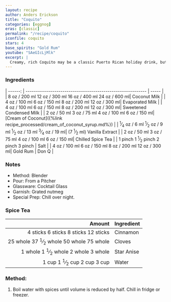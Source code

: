```yaml
---
layout: recipe
author: Anders Erickson
title: "Coquito"
categories: [eggnog]
eras: [classic]
permalink: "/recipe/coquito"
iconfile: coquito
stars: 4
base_spirits: "Gold Rum"
youtube: "SAeGIcLjMlk"
excerpt: |
  Creamy, rich Coquito may be a classic Puerto Rican holiday drink, but don't let the seasons limit you—this combination of rum, milk, coconut, and spices tastes great any time of year.
---
```


### Ingredients

| ------: | ----------------------------------------------------------- | ----- |
| <span class="onex active">8 oz / 200 ml</span> <span class="onehalfx">12 oz / 300 ml</span> <span class="twox">16 oz / 400 ml</span> <span class="threex">24 oz / 600 ml</span>| Coconut Milk |
| <span class="onex active">4 oz / 100 ml</span> <span class="onehalfx">6 oz / 150 ml</span> <span class="twox">8 oz / 200 ml</span> <span class="threex">12 oz / 300 ml</span>| Evaporated Milk |
| <span class="onex active">4 oz / 100 ml</span> <span class="onehalfx">6 oz / 150 ml</span> <span class="twox">8 oz / 200 ml</span> <span class="threex">12 oz / 300 ml</span>| Sweetened Condensed Milk |
| <span class="onex active">2 oz / 50 ml</span> <span class="onehalfx">3 oz / 75 ml</span> <span class="twox">4 oz / 100 ml</span> <span class="threex">6 oz / 150 ml</span>| [Cream of Coconut]({%link recipe_processed/cream_of_coconut_syrup.md%}) |
| <span class="onex active"> <sup>1</sup>&frasl;<sub>4</sub> oz / 6 ml</span> <span class="onehalfx"> <sup>1</sup>&frasl;<sub>2</sub> oz / 9 ml</span> <span class="twox"> <sup>1</sup>&frasl;<sub>2</sub> oz / 13 ml</span> <span class="threex"> <sup>3</sup>&frasl;<sub>4</sub> oz / 19 ml</span>| (7 <sup>1</sup>&frasl;<sub>2</sub> ml) Vanilla Extract |
| <span class="onex active">2 oz / 50 ml</span> <span class="onehalfx">3 oz / 75 ml</span> <span class="twox">4 oz / 100 ml</span> <span class="threex">6 oz / 150 ml</span>| Chilled Spice Tea |
| <span class="onex active">1 pinch </span> <span class="onehalfx">1 <sup>1</sup>&frasl;<sub>2</sub> pinch </span> <span class="twox">2 pinch </span> <span class="threex">3 pinch </span>| Salt |
| <span class="onex active">4 oz / 100 ml</span> <span class="onehalfx">6 oz / 150 ml</span> <span class="twox">8 oz / 200 ml</span> <span class="threex">12 oz / 300 ml</span>| Gold Rum | Don Q |

### Notes

- Method: Blender
- Pour: From a Pitcher
- Glassware: Cocktail Glass
- Garnish: Grated nutmeg
- Special Prep: Chill over night.

### Spice Tea

|                                                                                                                                                                                       Amount | Ingredient |
| -------------------------------------------------------------------------------------------------------------------------------------------------------------------------------------------: | ---------- |
|                                <span class="onex active">4 sticks </span> <span class="onehalfx">6 sticks </span> <span class="twox">8 sticks </span> <span class="threex">12 sticks </span> | Cinnamon   |
| <span class="onex active">25 whole </span> <span class="onehalfx">37 <sup>1</sup>&frasl;<sub>2</sub> whole </span> <span class="twox">50 whole </span> <span class="threex">75 whole </span> | Cloves     |
|     <span class="onex active">1 whole </span> <span class="onehalfx">1 <sup>1</sup>&frasl;<sub>2</sub> whole </span> <span class="twox">2 whole </span> <span class="threex">3 whole </span> | Star Anise |
|             <span class="onex active">1 cup </span> <span class="onehalfx">1 <sup>1</sup>&frasl;<sub>2</sub> cup </span> <span class="twox">2 cup </span> <span class="threex">3 cup </span> | Water      |

### Method:

1. Boil water with spices until volume is reduced by half. Chill in fridge or freezer.

<script type="application/ld+json">
{
  "@context": "https://schema.org",
  "@type": "Recipe",
  "author": "{{ page.author }}",
  "description": "{{ page.excerpt | strip_html | replace: '"', "'" }}",
  "image": "{%- for ingredient in site.data[page.iconfile].images.ingredient limit: 1 -%}{{ ingredient.url }}{%- endfor -%}",
  "recipeIngredient": [  "8 oz Coconut Milk",
  "4 oz Evaporated Milk",
  "4 oz Sweetened Condensed Milk",
  "2 oz Cream of Coconut",
  "0.25 oz (7.5 ml) Vanilla Extract",
  "2 oz Chilled Spice Tea",
  "1 pinch Salt",
  "4 oz Gold Rum"],
  "name": "{{ page.title }}",
  "recipeInstructions": "  {
    '@type': 'HowToStep',
    'text': '- Method: Blender
'
  },  {
    '@type': 'HowToStep',
    'text': '- Pour: From a Pitcher
'
  },  {
    '@type': 'HowToStep',
    'text': '- Glassware: Cocktail Glass
'
  },  {
    '@type': 'HowToStep',
    'text': '- Garnish: Grated nutmeg
'
  },  {
    '@type': 'HowToStep',
    'text': '- Special Prep: Chill over night.
'
  },  {
    '@type': 'HowToStep',
    'text': '### Spice Tea
'
  },  {
    '@type': 'HowToStep',
    'text': '|   Amount | Ingredient |
'
  },  {
    '@type': 'HowToStep',
    'text': '| -------: | ---------- |
'
  },  {
    '@type': 'HowToStep',
    'text': '| 4 sticks | Cinnamon   |
'
  },  {
    '@type': 'HowToStep',
    'text': '| 25 whole | Cloves     |
'
  },  {
    '@type': 'HowToStep',
    'text': '|  1 whole | Star Anise |
'
  },  {
    '@type': 'HowToStep',
    'text': '|    1 cup | Water      |
'
  },  {
    '@type': 'HowToStep',
    'text': '### Method:
'
  },  {
    '@type': 'HowToStep',
    'text': '1. Boil water with spices until volume is reduced by half. Chill in fridge or freezer.
'
  }",
  "recipeYield": "1 cocktail",
  "recipeCategory": "cocktail"
}
</script>
